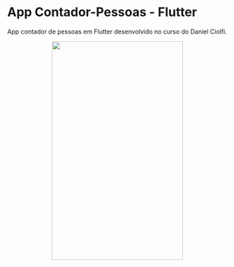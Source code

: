 # App Contador-Pessoas - Flutter

App contador de pessoas em Flutter desenvolvido no curso do Daniel Ciolfi.


<p align="center">
 <img src="https://imgur.com/G9AEQAH.gif" width="300" height="500" />
</p>

